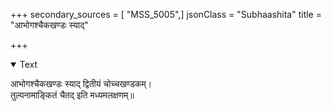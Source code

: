 +++
secondary_sources = [ "MSS_5005",]
jsonClass = "Subhaashita"
title = "आभोगश्चैकखण्डः स्याद्"

+++

<details open><summary>Text</summary>

आभोगश्चैकखण्डः स्याद् द्वितीयं चोच्चखण्डकम्।  
तुल्यनामाङ्कितं चैतद् इति मध्यमलक्षणम्॥
</details>
